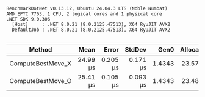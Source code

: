 ```

BenchmarkDotNet v0.13.12, Ubuntu 24.04.3 LTS (Noble Numbat)
AMD EPYC 7763, 1 CPU, 2 logical cores and 1 physical core
.NET SDK 9.0.306
  [Host]     : .NET 8.0.21 (8.0.2125.47513), X64 RyuJIT AVX2
  DefaultJob : .NET 8.0.21 (8.0.2125.47513), X64 RyuJIT AVX2


```
| Method            | Mean     | Error    | StdDev   | Gen0   | Allocated |
|------------------ |---------:|---------:|---------:|-------:|----------:|
| ComputeBestMove_X | 24.99 μs | 0.205 μs | 0.171 μs | 1.4343 |  23.57 KB |
| ComputeBestMove_O | 25.41 μs | 0.105 μs | 0.093 μs | 1.4343 |  23.48 KB |
